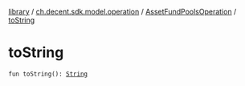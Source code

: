 [library](../../index.md) / [ch.decent.sdk.model.operation](../index.md) / [AssetFundPoolsOperation](index.md) / [toString](./to-string.md)

# toString

`fun toString(): `[`String`](https://kotlinlang.org/api/latest/jvm/stdlib/kotlin/-string/index.html)